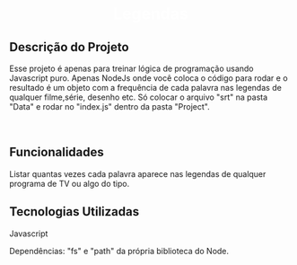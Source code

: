 <h1 align="center"> <b style="color:white"> Legendas</b> </h1>



<h2><b>Descrição do Projeto</b></h2>

<p>
Esse projeto é apenas para treinar lógica de programação usando Javascript puro. Apenas NodeJs onde você coloca o código para rodar e o resultado é um objeto com a frequência de cada palavra nas legendas de qualquer filme,série, desenho etc. Só colocar o arquivo "srt" na pasta "Data" e rodar no "index.js" dentro da pasta "Project".
</p><br>
</section>

<section>
<h2><b>Funcionalidades</b></h2>

<p>
Listar quantas vezes cada palavra aparece nas legendas de qualquer programa de TV ou algo do tipo.
</p>
</section>

<section>
<h2><b>Tecnologias Utilizadas</b></h2>
<p>
Javascript

Dependências: "fs" e "path" da própria biblioteca do Node.
